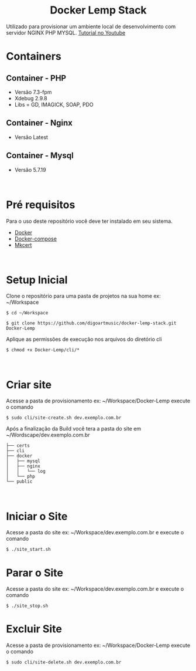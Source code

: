 <h1 align="center">Docker Lemp Stack</h1>

Utilizado para provisionar um ambiente local de desenvolvimento com servidor NGINX PHP MYSQL.
[Tutorial no Youtube](https://youtu.be/ZMP8dhkPiF0)

# Containers

## Container - PHP
- Versão 7.3-fpm
- Xdebug 2.9.8
- Libs = GD, IMAGICK, SOAP, PDO

## Container - Nginx
- Versão Latest

## Container - Mysql
- Versão 5.7.19

<br/>

# Pré requisitos 
<p> Para o uso deste repositório você deve ter instalado em seu sistema.</p>

- [Docker](https://www.docker.com/)
- [Docker-compose](https://github.com/docker/compose)
- [Mkcert](https://github.com/FiloSottile/mkcert)

<br/>

# Setup Inicial

<p>Clone o repositório para uma pasta de projetos na sua home ex: ~/Workspace</p>

```
$ cd ~/Workspace

$ git clone https://github.com/digoartmusic/docker-lemp-stack.git Docker-Lemp
```

<p>Aplique as permissões de execução nos arquivos do diretório cli</p>

```
$ chmod +x Docker-Lemp/cli/*
```

<br/>

# Criar site
<p>Acesse a pasta de provisionamento ex: ~/Workspace/Docker-Lemp execute o comando</p>

```
$ sudo cli/site-create.sh dev.exemplo.com.br
```

<p> Após a finalização da Build você tera a pasta do site em ~/Wordscape/dev.exemplo.com.br</p>

```
├── certs
├── cli
├── docker
│   ├── mysql
│   ├── nginx
│   │   └── log
│   └── php
└── public
```

<br/>

# Iniciar o Site
<p>Acesse a pasta do site ex: ~/Workspace/dev.exemplo.com.br e execute o comando</p>

```
$ ./site_start.sh
```

# Parar o Site
<p>Acesse a pasta do site ex: ~/Workspace/dev.exemplo.com.br e execute o comando</p>

```
$ ./site_stop.sh
```

# Excluir Site
<p>Acesse a pasta de provisionamento ex: ~/Workspace/Docker-Lemp execute o comando</p>

```
$ sudo cli/site-delete.sh dev.exemplo.com.br
```
